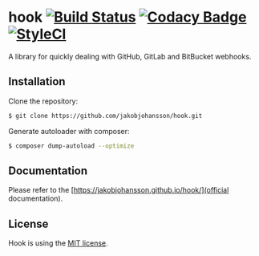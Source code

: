 # hook [![Build Status](https://travis-ci.org/jakobjohansson/hook.svg?branch=master)](https://travis-ci.org/jakobjohansson/hook) [![Codacy Badge](https://api.codacy.com/project/badge/Grade/aec1b5740a6b43bd8754ae2bfad56bc7)](https://www.codacy.com/app/jakobjohansson2/hook?utm_source=github.com&amp;utm_medium=referral&amp;utm_content=jakobjohansson/hook&amp;utm_campaign=Badge_Grade) [![StyleCI](https://styleci.io/repos/83210515/shield?branch=master&style=flat)](https://styleci.io/repos/83210515)

A library for quickly dealing with GitHub, GitLab and BitBucket webhooks.

## Installation
Clone the repository:
```bash
$ git clone https://github.com/jakobjohansson/hook.git
```
Generate autoloader with composer:
```bash
$ composer dump-autoload --optimize
```

## Documentation
Please refer to the [https://jakobjohansson.github.io/hook/](official documentation).

## License
Hook is using the [MIT license](https://github.com/jakobjohansson/hook/blob/master/LICENSE.txt).
